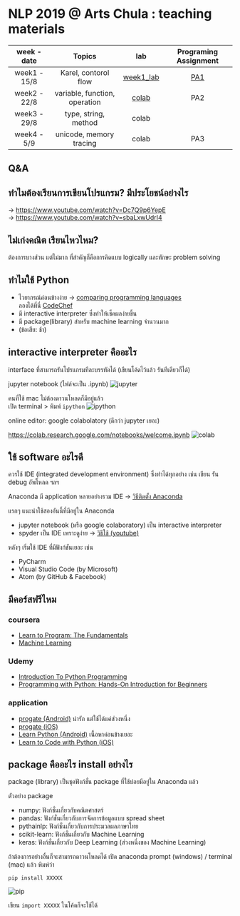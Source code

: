 # NLP 2019 @ Arts Chula : teaching materials
|week - date|Topics | lab | Programing Assignment |
|:-:|:-:|:-:|:-:|
|week1 - 15/8|Karel, contorol flow |[week1_lab](https://github.com/nozomiyamada/NLP2019/tree/master/week1/week1_lab)|[PA1](https://github.com/nozomiyamada/NLP2019/tree/master/week1/PA1)|
|week2 - 22/8|variable, function, operation |[colab](https://colab.research.google.com/drive/1f4UQh-U7U3kWh7tDVB1hd9HOV2zrEZP_)|PA2|
|week3 - 29/8|type, string, method|colab||
|week4 - 5/9|unicode, memory tracing|colab|PA3|

## Q&A 
## ทำไมต้องเรียนการเขียนโปรแกรม? มีประโยชน์อย่างไร

-> https://www.youtube.com/watch?v=Dc7Q9p6YepE <br>
-> https://www.youtube.com/watch?v=sbaLxwUdrI4

## ไม่เก่งคณิต เรียนไหวไหม?
ต้องการบางส่วน แต่ไม่มาก ที่สำคัญก็คือการคิดแบบ logically และทักษะ problem solving

## ทำไมใช้ Python
- ไวยากรณ์ค่อนข้างง่าย -> [comparing programming languages](https://github.com/nozomiyamada/NLP2019/issues/2)<br>
  ลองได้ที่นี่ [CodeChef](https://www.codechef.com/ide)
- มี interactive interpreter ซึ่งทำให้เช็คผลง่ายขึ้น
- มี package(library) สำหรับ machine learning จำนวนมาก
- (ข้อเสีย: ช้า)

## interactive interpreter คืออะไร

interface ที่สามารถรันโปรแกรมทีละบรรทัดได้ (เขียนโค้ดไว้แล้ว รันทีเดียวก็ได้)

jupyter notebook (ไฟล์จะเป็น .ipynb)
![jupyter](https://user-images.githubusercontent.com/44984892/61967609-04e33b00-b000-11e9-85ae-9f1d7b048a6b.png)

คนที่ใช้ mac ไม่ต้องดาวนโหลดก็มีอยู่แล้ว <br>เปิด terminal > พิมพ์ `ipython`
![ipython](https://user-images.githubusercontent.com/44984892/61967950-e9c4fb00-b000-11e9-9f78-ce3deff8d6f3.png)

online editor: google colabolatory (ดีกว่า jupyter เยอะ)

https://colab.research.google.com/notebooks/welcome.ipynb
![colab](https://user-images.githubusercontent.com/44984892/61969994-07489380-b006-11e9-9ae6-6b424ca398da.png)

## ใช้ software อะไรดี
ควรใช้ IDE (integrated development environment) ซึ่งทำได้ทุกอย่าง เช่น เขียน รัน debug อัพโหลด ฯลฯ

Anaconda มี application หลายอย่างรวม IDE -> [วิธีติดตั้ง Anaconda](https://docs.google.com/document/d/15UdZINoQhB8zAWBCMKoAofSxQUmDMXoaz-iibF2IkZ4/edit?usp=sharing)

แรกๆ แนะนำใช้สองอันนี้ที่มีอยู่ใน Anaconda

- jupyter notebook (หรือ google colaboratory) เป็น interactive interpreter
- spyder เป็น IDE เพราะดูง่าย -> [วิธีใช้ (youtube)](https://www.youtube.com/watch?v=a1P_9fGrfnU)

หลังๆ เริ่มใช้ IDE ที่มีฟังก์ชันเยอะ เช่น

- PyCharm
- Visual Studio Code (by Microsoft)
- Atom (by GitHub & Facebook)

## มีคอร์สฟรีไหม
### coursera
- [Learn to Program: The Fundamentals](https://www.coursera.org/learn/learn-to-program/)
- [Machine Learning](https://www.coursera.org/learn/machine-learning/)

### Udemy
- [Introduction To Python Programming](https://www.udemy.com/pythonforbeginnersintro/)
- [Programming with Python: Hands-On Introduction for Beginners](https://www.udemy.com/python-programming-beginners/)

### application
- [progate (Android)](https://play.google.com/store/apps/details?id=com.progate) น่ารัก แต่ใช้ได้แค่ส่วงหนึ่ง
- [progate (iOS)](https://apps.apple.com/us/app/progate-learn-to-code/id1335868128)
- [Learn Python (Android)](https://play.google.com/store/apps/details?id=com.sololearn.python)  เนื้อหาค่อนข้างเยอะ
- [Learn to Code with Python (iOS)](https://apps.apple.com/us/app/learn-to-code-with-python/id953972812)

## package คืออะไร install อย่างไร
package (library) เป็นชุดฟังก์ชั่น package ที่ใช้บ่อยมีอยู่ใน Anaconda แล้ว

ตัวอย่าง package
- numpy: ฟังก์ชั่นเกี่ยวกับคณิตศาสตร์
- pandas: ฟังก์ชั่นเกี่ยวกับการจัดการข้อมูลแบบ spread sheet
- pythainlp: ฟังก์ชั่นเกี่ยวกับการประมวลผลภาษาไทย
- scikit-learn: ฟังก์ชั่นเกี่ยวกับ Machine Learning
- keras: ฟังก์ชั่นเกี่ยวกับ Deep Learning (ส่วงหนึ่งของ Machine Learning)

ถ้าต้องการอย่างอื่นก็จะสามารถดาวนโหลดได้ เปิด anaconda prompt (windows) / terminal (mac) แล้ว พิมพ์ว่า

`pip install XXXXX`

![pip](https://user-images.githubusercontent.com/44984892/61989202-ec057480-b055-11e9-8192-516a34bed675.png)

เขียน `import XXXXX` ในโค้ดก็จะใช้ได้
